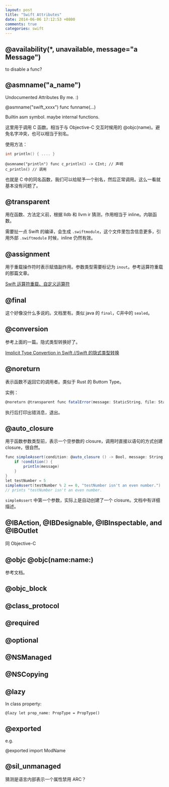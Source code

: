 ```yaml
---
layout: post
title: "Swift Attributes"
date: 2014-06-06 17:12:53 +0800
comments: true
categories: swift
---
```


## @availability(*, unavailable, message="a Message")
to disable a func?

## @asmname("a_name")

Undocumented Attributes By me. :)

@asmname("swift_xxxx") func funname(...)

Builtin asm symbol. maybe internal functions.

这里用于调用 C 函数。相当于与 Objective-C 交互时候用的 @objc(name)。避免名字冲突，也可以相当于别名。

使用方法：

```c
int println() { .... }
```

```
@asmname("println") func c_println() -> CInt; // 声明
c_println() // 调用
```

也就是 C 中的同名函数，我们可以给赋予一个别名，然后正常调用。这么一看就基本没有问题了。

## @transparent
用在函数、方法定义前，根据 lldb 和 llvm ir 猜测，作用相当于 inline。内联函数。

需要扯一点 Swift 的编译，会生成 ``.swiftmodule``，这个文件里包含信息更多，引用外部 ``.swiftmodule`` 时候，inline 仍然有效。

## @assignment
用于重载操作符时表示赋值副作用。参数类型需要标记为 ``inout``。参考运算符重载的那篇文章。

[Swift 运算符重载、自定义运算符](http://andelf.github.io/blog/2014/06/06/swift-operator-overload/)

## @final 
这个好像没什么多说的。文档里有。类似 java 的 ``final``，C井中的 ``sealed``。

## @conversion
参考上面的一篇。隐式类型转换好了。

[Implicit Type Convertion in Swift //Swift 的隐式类型转换](http://andelf.github.io/blog/2014/06/08/swift-implicit-type-cast/)

## @noreturn 
表示函数不返回它的调用者。类似于 Rust 的 Buttom Type。

实例：

```scala
@noreturn @transparent func fatalError(message: StaticString, file: StaticString = default, line: UWord = default)
```

执行后打印出错消息，退出。

## @auto_closure
用于函数参数类型前，表示一个空参数的 closure，调用时直接以语句的方式创建 closure，很自然。

```scala
func simpleAssert(condition: @auto_closure () -> Bool, message: String) {
    if !condition() {
        println(message)
    }
}
let testNumber = 5
simpleAssert(testNumber % 2 == 0, "testNumber isn't an even number.")
// prints "testNumber isn't an even number.
```

``simpleAssert`` 中第一个参数，实际上是自动创建了一个 closure。文档中有详细描述。

## @IBAction, @IBDesignable, @IBInspectable, and @IBOutlet
同 Objective-C


## @objc @objc(name:name:)
参考文档。

## @objc_block

## @class_protocol

## @required

## @optional

## @NSManaged

## @NSCopying

## @lazy

In class property:

    @lazy let prop_name: PropType = PropType()

## @exported

e.g.

@exported import ModName

## @sil_unmanaged

猜测是语言内部表示一个属性禁用 ARC？

